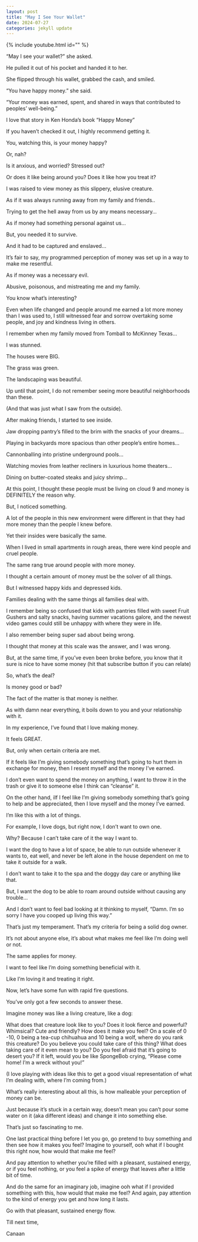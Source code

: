 ```yaml
---
layout: post
title: "May I See Your Wallet"
date: 2024-07-27
categories: jekyll update
---
```

{% include youtube.html id="" %}

“May I see your wallet?” she asked. 

He pulled it out of his pocket and handed it to her.

She flipped through his wallet, grabbed the cash, and smiled.

“You have happy money.” she said. 

“Your money was earned, spent, and shared in ways that contributed to peoples’ well-being.” 

I love that story in Ken Honda’s book “Happy Money”

If you haven’t checked it out, I highly recommend getting it. 

You, watching this, is your money happy? 

Or, nah? 

Is it anxious, and worried? Stressed out? 

Or does it like being around you? Does it like how you treat it? 

I was raised to view money as this slippery, elusive creature. 

As if it was always running away from my family and friends..

Trying to get the hell away from us by any means necessary…

As if money had something personal against us…

But, you needed it to survive. 

And it had to be captured and enslaved…

It’s fair to say, my programmed perception of money was set up in a way to make me resentful. 

As if money was a necessary evil. 

Abusive, poisonous, and mistreating me and my family. 

You know what’s interesting? 

Even when life changed and people around me earned a lot more money than I was used to, I still witnessed fear and sorrow overtaking some people, and joy and kindness living in others.  

I remember when my family moved from Tomball to McKinney Texas… 

I was stunned. 

The houses were BIG. 

The grass was green. 

The landscaping was beautiful. 

Up until that point, I do not remember seeing more beautiful neighborhoods than these. 

(And that was just what I saw from the outside).

After making friends, I started to see inside. 

Jaw dropping pantry’s filled to the brim with the snacks of your dreams…

Playing in backyards more spacious than other people’s entire homes…

Cannonballing into pristine underground pools…

Watching movies from leather recliners in luxurious home theaters…

Dining on butter-coated steaks and juicy shrimp…


At this point, I thought these people must be living on cloud 9 and money is DEFINITELY the reason why. 

But, I noticed something. 

A lot of the people in this new environment were different in that they had more money than the people I knew before.

Yet their insides were basically the same. 

When I lived in small apartments in rough areas, there were kind people and cruel people. 

The same rang true around people with more money. 

I thought a certain amount of money must be the solver of all things.

But I witnessed happy kids and depressed kids. 

Families dealing with the same things all families deal with. 


I remember being so confused that kids with pantries filled with sweet Fruit Gushers and salty snacks, having summer vacations galore, and the newest video games could still be unhappy with where they were in life.

I also remember being super sad about being wrong. 

I thought that money at this scale was the answer, and I was wrong.

But, at the same time, if you’ve even been broke before, you know that it sure is nice to have some money (hit that subscribe button if you can relate) 

So, what’s the deal? 

Is money good or bad? 

The fact of the matter is that money is neither.

As with damn near everything, it boils down to you and your relationship with it. 

In my experience, I’ve found that I love making money.

It feels GREAT.

But, only when certain criteria are met.

If it feels like I’m giving somebody something that’s going to hurt them in exchange for money, then I resent myself and the money I’ve earned. 

I don’t even want to spend the money on anything, I want to throw it in the trash or give it to someone else I think can “cleanse” it. 

On the other hand, iIf I feel like I’m giving somebody something that’s going to help and be appreciated, then I love myself and the money I’ve earned. 

I’m like this with a lot of things. 

For example, I love dogs, but right now, I don’t want to own one. 

Why? Because I can’t take care of it the way I want to. 

I want the dog to have a lot of space, be able to run outside whenever it wants to, eat well, and never be left alone in the house dependent on me to take it outside for a walk. 

I don’t want to take it to the spa and the doggy day care or anything like that. 

But, I want the dog to be able to roam around outside without causing any trouble…

And I don’t want to feel bad looking at it thinking to myself, “Damn. I’m so sorry I have you cooped up living this way.” 

That’s just my temperament. That’s my criteria for being a solid dog owner. 

It’s not about anyone else, it’s about what makes me feel like I’m doing well or not. 

The same applies for money. 

I want to feel like I’m doing something beneficial with it. 

Like I’m loving it and treating it right. 

Now, let’s have some fun with rapid fire questions. 

You’ve only got a few seconds to answer these. 

Imagine money was like a living creature, like a dog: 

What does that creature look like to you?
Does it look fierce and powerful? Whimsical? Cute and friendly?
How does it make you feel?
On a scale of 0 -10, 0 being a tea-cup chihuahua and 10 being a wolf, where do you rank this creature?
Do you believe you could take care of this thing?
What does taking care of it even mean to you?
Do you feel afraid that it’s going to desert you?
If it left, would you be like SpongeBob crying, “Please come home! I’m a wreck without you!”

(I love playing with ideas like this to get a good visual representation of what I’m dealing with, where I’m coming from.)

What’s really interesting about all this, is how malleable your perception of money can be.

Just because it’s stuck in a certain way, doesn’t mean you can’t pour some water on it (aka different ideas) and change it into something else. 

That’s just so fascinating to me. 


One last practical thing before I let you go, go pretend to buy something and then see how it makes you feel? Imagine to yourself, ooh what if I bought this right now, how would that make me feel? 

And pay attention to whether you’re filled with a pleasant, sustained energy, or if you feel nothing, or you feel a spike of energy that leaves after a little bit of time.

And do the same for an imaginary job, imagine ooh what if I provided something with this, how would that make me feel? And again, pay attention to the kind of energy you get and how long it lasts.  

Go with that pleasant, sustained energy flow. 

Till next time, 

Canaan 
